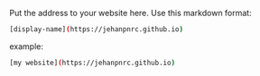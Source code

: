 Put the address to your website here. Use this markdown format:

```bash
[display-name](https://jehanpnrc.github.io)
```

example:
```bash
[my website](https://jehanpnrc.github.io)
```